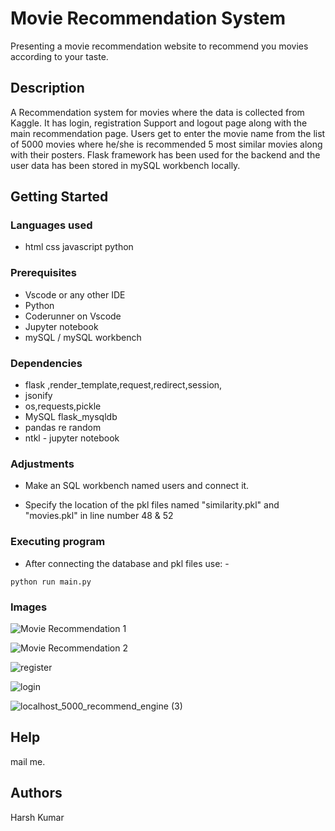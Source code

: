 # Movie Recommendation System

Presenting a movie recommendation website to recommend you movies according to your taste.

## Description

A Recommendation system for movies where the data is collected from Kaggle. It has login, registration Support and logout page along with the main recommendation page. Users get to enter the movie name from the list of 5000 movies where he/she is recommended 5 most similar movies along with their posters. Flask framework has been used for the backend and the user data has been stored in mySQL workbench locally.

## Getting Started

### Languages used
* html css javascript python

### Prerequisites

* Vscode or any other IDE
* Python
* Coderunner on Vscode
* Jupyter notebook
* mySQL / mySQL workbench


### Dependencies

* flask ,render_template,request,redirect,session, 
* jsonify
* os,requests,pickle
* MySQL flask_mysqldb
* pandas re random
* ntkl - jupyter notebook

### Adjustments

* Make an SQL workbench named users and connect it.

* Specify the location of the pkl files named "similarity.pkl" and "movies.pkl" in line number 48 & 52




### Executing program

* After connecting the database and pkl files use: -

```
python run main.py
```

### Images

![Movie Recommendation 1](https://user-images.githubusercontent.com/100594040/170836396-291ed4ca-4e5c-4ed4-92fc-ddef8b031f7c.png)

![Movie Recommendation 2](https://user-images.githubusercontent.com/100594040/170836405-230e2d1f-a00e-43bf-b679-a05cd3602908.png)

![register](https://user-images.githubusercontent.com/100594040/170836415-45bff946-74ec-4732-9830-d5f029144268.png)

![login](https://user-images.githubusercontent.com/100594040/170836423-f1f5c7ab-3189-4860-a894-21a7229c9874.png)

![localhost_5000_recommend_engine (3)](https://user-images.githubusercontent.com/100594040/170836427-76f064b4-4b5f-4c35-bac1-4210a4bd5618.png)



## Help

mail me. 

## Authors

Harsh Kumar



